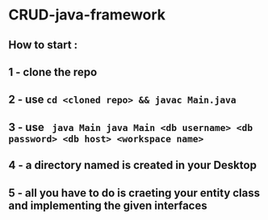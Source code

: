 # CRUD-java-framework

## How to start : 

## 1 - clone the repo
## 2 - use ```cd <cloned repo> && javac Main.java```
## 3 - use ``` java Main java Main <db username> <db password> <db host> <workspace name>```

## 4 - a directory named <wokspace name> is created in your Desktop
## 5 - all you have to do is craeting your entity class and implementing the given interfaces 
